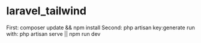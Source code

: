 # laravel_tailwind
First: composer update && npm install 
Second: php artisan key:generate
run with: php artisan serve || npm run dev
